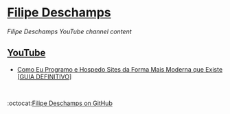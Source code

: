 # [Filipe Deschamps](https://filipedeschamps.com.br/)

_Filipe Deschamps YouTube channel content_  

## [YouTube](https://www.youtube.com/FilipeDeschamps)

- [Como Eu Programo e Hospedo Sites da Forma Mais Moderna que Existe [GUIA DEFINITIVO]](./20200911)

<br>

:octocat:[Filipe Deschamps on GitHub](https://github.com/filipedeschamps)
